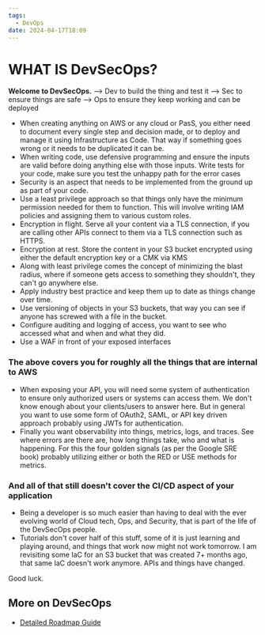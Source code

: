 ```yaml
---
tags:
  - DevOps
date: 2024-04-17T18:09
---
```

<!-- 2024-04-17-1809 (April 17, 2024 06:09:51 PM) -->

# WHAT IS DevSecOps?

**Welcome to DevSecOps.**
--> Dev to build the thing and test it 
--> Sec to ensure things are safe 
--> Ops to ensure they keep working and can be deployed

  - When creating anything on AWS or any cloud or PasS, you either need to document every single step and decision made, or to deploy and manage it using Infrastructure as Code. That way if something goes wrong or it needs to be duplicated it can be.
  - When writing code, use defensive programming and ensure the inputs are valid before doing anything else with those inputs. Write tests for your code, make sure you test the unhappy path for the error cases
  - Security is an aspect that needs to be implemented from the ground up as part of your code.
  - Use a least privilege approach so that things only have the minimum permission needed for them to function. This will involve writing IAM policies and assigning them to various custom roles.
  - Encryption in flight. Serve all your content via a TLS connection, if you are calling other APIs connect to them via a TLS connection such as HTTPS.
  - Encryption at rest. Store the content in your S3 bucket encrypted using either the default encryption key or a CMK via KMS
  - Along with least privilege comes the concept of minimizing the blast radius, where if someone gets access to something they shouldn't, they can't go anywhere else.
  - Apply industry best practice and keep them up to date as things change over time.
  - Use versioning of objects in your S3 buckets, that way you can see if anyone has screwed with a file in the bucket.
  - Configure auditing and logging of access, you want to see who accessed what and when and what they did.
  - Use a WAF in front of your exposed interfaces

### The above covers you for roughly all the things that are internal to AWS
- When exposing your API, you will need some system of authentication to ensure only authorized users or systems can access them. We don't know enough about your clients/users to answer here. But in general you want to use some form of OAuth2, SAML, or API key driven approach probably using JWTs for authentication.
- Finally you want observability into things, metrics, logs, and traces. See where errors are there are, how long things take, who and what is happening. For this the four golden signals (as per the Google SRE book) probably utilizing either or both the RED or USE methods for metrics.

### And all of that still doesn't cover the CI/CD aspect of your application
- Being a developer is so much easier than having to deal with the ever evolving world of Cloud tech, Ops, and Security, that is part of the life of the DevSecOps people.
- Tutorials don't cover half of this stuff, some of it is just learning and playing around, and things that work now might not work tomorrow. I am revisiting some IaC for an S3 bucket that was created 7+ months ago, that same IaC doesn't work anymore. APIs and things have changed.

Good luck.

## More on DevSecOps
- [Detailed Roadmap Guide](wizardry/devops/detailed-roadmap-guide-for-devsecops.md)
